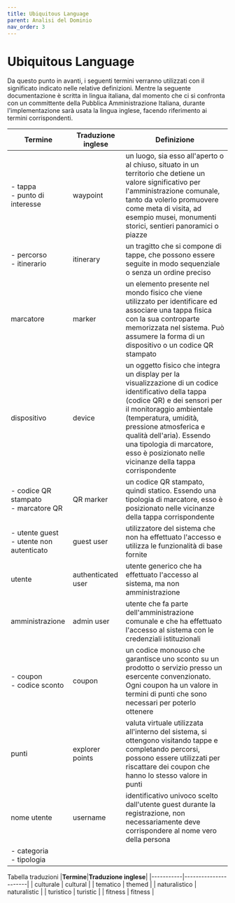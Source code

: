 ```yaml
---
title: Ubiquitous Language
parent: Analisi del Dominio
nav_order: 3
---
```


# Ubiquitous Language
Da questo punto in avanti, i seguenti termini verranno utilizzati con il significato indicato nelle relative definizioni. Mentre la seguente documentazione è scritta in lingua italiana, dal momento che ci si confronta con un committente della Pubblica Amministrazione Italiana, durante l'implementazione sarà usata la lingua inglese, facendo riferimento ai termini corrispondenti.

|**Termine**|**Traduzione inglese**|**Definizione**|
|-----------|----------------------|---------------|
| - tappa </br> - punto di interesse | waypoint | un luogo, sia esso all'aperto o al chiuso, situato in un territorio che detiene un valore significativo per l'amministrazione comunale, tanto da volerlo promuovere come meta di visita, ad esempio musei, monumenti storici, sentieri panoramici o piazze |
| - percorso </br> - itinerario| itinerary | un tragitto che si compone di tappe, che possono essere seguite in modo sequenziale o senza un ordine preciso |
| marcatore | marker | un elemento presente nel mondo fisico che viene utilizzato per identificare ed associare una tappa fisica con la sua controparte memorizzata nel sistema. Può assumere la forma di un dispositivo o un codice QR stampato |
| dispositivo | device | un oggetto fisico che integra un display per la visualizzazione di un codice identificativo della tappa (codice QR) e dei sensori per il monitoraggio ambientale (temperatura, umidità, pressione atmosferica e qualità dell'aria). Essendo una tipologia di marcatore, esso è posizionato nelle vicinanze della tappa corrispondente |
| - codice QR stampato </br> - marcatore QR | QR marker | un codice QR stampato, quindi statico. Essendo una tipologia di marcatore, esso è posizionato nelle vicinanze della tappa corrispondente |
| - utente guest </br> - utente non autenticato | guest user  | utilizzatore del sistema che non ha effettuato l'accesso e utilizza le funzionalità di base fornite |
| utente | authenticated user | utente generico che ha effettuato l'accesso al sistema, ma non amministrazione |
| amministrazione | admin user | utente che fa parte dell'amministrazione comunale e che ha effettuato l'accesso al sistema con le credenziali istituzionali |
| - coupon </br> - codice sconto | coupon | un codice monouso che garantisce uno sconto su un prodotto o servizio presso un esercente convenzionato. Ogni coupon ha un valore in termini di punti che sono necessari per poterlo ottenere |
| punti | explorer points | valuta virtuale utilizzata all'interno del sistema, si ottengono visitando tappe e completando percorsi, possono essere utilizzati per riscattare dei coupon che hanno lo stesso valore in punti |
| nome utente | username | identificativo univoco scelto dall'utente guest durante la registrazione, non necessariamente deve corrispondere al nome vero della persona |
| - categoria </br> - tipologia |||

Tabella traduzioni
|**Termine**|**Traduzione inglese**|
|-----------|----------------------|
| culturale | cultural |
| tematico | themed |
| naturalistico | naturalistic |
| turistico | turistic |
| fitness | fitness |